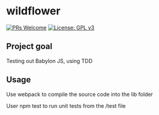 # wildflower

[![PRs Welcome](https://img.shields.io/badge/PRs-welcome-brightgreen.svg?style=flat-square)](http://makeapullrequest.com) [![License: GPL v3](https://img.shields.io/badge/License-GPL%20v3-blue.svg)](http://www.gnu.org/licenses/gpl-3.0)


## Project goal

Testing out Babylon JS, using TDD

## Usage

Use webpack to compile the source code into the lib folder

User npm test to run unit tests from the /test file


